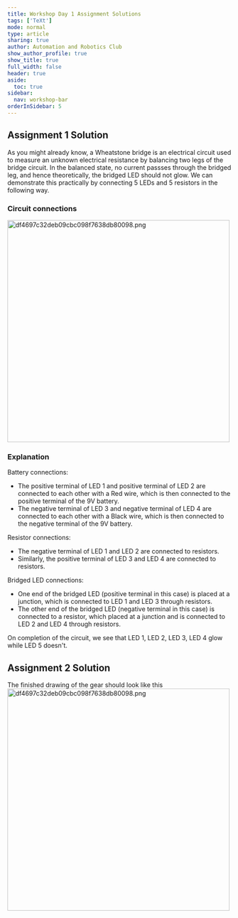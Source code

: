 ```yaml
---
title: Workshop Day 1 Assignment Solutions
tags: ['TeXt']
mode: normal
type: article
sharing: true
author: Automation and Robotics Club
show_author_profile: true
show_title: true
full_width: false
header: true
aside:
  toc: true
sidebar:
  nav: workshop-bar
orderInSidebar: 5
---
```


<TOCInline toc={props.toc} toHeading={3} asDisclosure />

## Assignment 1 Solution

As you might already know, a Wheatstone bridge is an electrical circuit used to measure an unknown electrical resistance by balancing two legs of the bridge circuit.
In the balanced state, no current passses through the bridged leg, and hence theoretically, the bridged LED should not glow. We can demonstrate this practically by connecting 5 LEDs and 5 resistors in the following way.

### Circuit connections

<Image src="/static/images/resources/Day1_Assignment/4.png" alt="df4697c32deb09cbc098f7638db80098.png" width="500" height="500" className="jop-noMdConv" />

### Explanation

Battery connections:

- The positive terminal of LED 1 and positive terminal of LED 2 are connected to each other with a Red wire, which is then connected to the positive terminal of the 9V battery.
- The negative terminal of LED 3 and negative terminal of LED 4 are connected to each other with a Black wire, which is then connected to the negative terminal of the 9V battery.

Resistor connections:

- The negative terminal of LED 1 and LED 2 are connected to resistors.
- Similarly, the positive terminal of LED 3 and LED 4 are connected to resistors.

Bridged LED connections:

- One end of the bridged LED (positive terminal in this case) is placed at a junction, which is connected to LED 1 and LED 3 through resistors.
- The other end of the bridged LED (negative terminal in this case) is connected to a resistor, which placed at a junction and is connected to LED 2 and LED 4 through resistors.

On completion of the circuit, we see that LED 1, LED 2, LED 3, LED 4 glow while LED 5 doesn't.

## Assignment 2 Solution

<EmbedItem url='https://www.youtube.com/embed/zUeYGrADu3M' />

The finished drawing of the gear should look like this
<Image src="/static/images/resources/Day1_Assignment/5.png" alt="df4697c32deb09cbc098f7638db80098.png" width="500" height="500" className="jop-noMdConv" />
